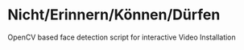 # Nicht/Erinnern/Können/Dürfen
OpenCV based face detection script for interactive Video Installation
